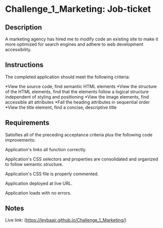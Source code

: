 # Challenge_1_Marketing: Job-ticket

## Description

A marketing agency has hired me to modify code an existing site to make it more optimized for search engines and adhere to web development accessibility.

## Instructions

The completed application should meet the following criteria:

*View the source code, find semantic HTML elements
*View the structure of the HTML elements, find that the elements follow a logical structure independent of styling and positioning
*View the image elements, find accessible alt attributes
*Fall the heading attributes in sequential order
*View the title element, find a concise, descriptive title

## Requirements

Satisfies all of the preceding acceptance criteria plus the following code improvements:

Application's links all function correctly.

Application's CSS selectors and properties are consolidated and organized to follow semantic structure.

Application's CSS file is properly commented.

Application deployed at live URL.

Application loads with no errors.

## Notes

Live link: (https://leybaair.github.io/Challenge_1_Marketing/)
